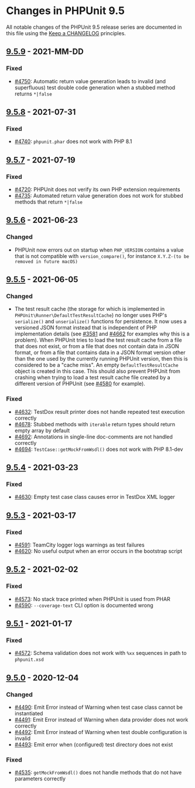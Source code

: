 # Changes in PHPUnit 9.5

All notable changes of the PHPUnit 9.5 release series are documented in this file using the [Keep a CHANGELOG](https://keepachangelog.com/) principles.

## [9.5.9] - 2021-MM-DD

### Fixed

* [#4750](https://github.com/sebastianbergmann/phpunit/issues/4750): Automatic return value generation leads to invalid (and superfluous) test double code generation when a stubbed method returns `*|false`

## [9.5.8] - 2021-07-31

### Fixed

* [#4740](https://github.com/sebastianbergmann/phpunit/issues/4740): `phpunit.phar` does not work with PHP 8.1

## [9.5.7] - 2021-07-19

### Fixed

* [#4720](https://github.com/sebastianbergmann/phpunit/issues/4720): PHPUnit does not verify its own PHP extension requirements
* [#4735](https://github.com/sebastianbergmann/phpunit/issues/4735): Automated return value generation does not work for stubbed methods that return `*|false`

## [9.5.6] - 2021-06-23

### Changed

* PHPUnit now errors out on startup when `PHP_VERSION` contains a value that is not compatible with `version_compare()`, for instance `X.Y.Z-(to be removed in future macOS)`

## [9.5.5] - 2021-06-05

### Changed

* The test result cache (the storage for which is implemented in `PHPUnit\Runner\DefaultTestResultCache`) no longer uses PHP's `serialize()` and `unserialize()` functions for persistence. It now uses a versioned JSON format instead that is independent of PHP implementation details (see [#3581](https://github.com/sebastianbergmann/phpunit/issues/3581) and [#4662](https://github.com/sebastianbergmann/phpunit/pull/4662) for examples why this is a problem). When PHPUnit tries to load the test result cache from a file that does not exist, or from a file that does not contain data in JSON format, or from a file that contains data in a JSON format version other than the one used by the currently running PHPUnit version, then this is considered to be a "cache miss". An empty `DefaultTestResultCache` object is created in this case. This should also prevent PHPUnit from crashing when trying to load a test result cache file created by a different version of PHPUnit (see [#4580](https://github.com/sebastianbergmann/phpunit/issues/4580) for example).

### Fixed

* [#4632](https://github.com/sebastianbergmann/phpunit/issues/4632): TestDox result printer does not handle repeated test execution correctly
* [#4678](https://github.com/sebastianbergmann/phpunit/pull/4678): Stubbed methods with `iterable` return types should return empty array by default
* [#4692](https://github.com/sebastianbergmann/phpunit/issues/4692): Annotations in single-line doc-comments are not handled correctly
* [#4694](https://github.com/sebastianbergmann/phpunit/issues/4694): `TestCase::getMockFromWsdl()` does not work with PHP 8.1-dev

## [9.5.4] - 2021-03-23

### Fixed

* [#4630](https://github.com/sebastianbergmann/phpunit/issues/4630): Empty test case class causes error in TestDox XML logger

## [9.5.3] - 2021-03-17

### Fixed

* [#4591](https://github.com/sebastianbergmann/phpunit/issues/4591): TeamCity logger logs warnings as test failures
* [#4620](https://github.com/sebastianbergmann/phpunit/issues/4620): No useful output when an error occurs in the bootstrap script

## [9.5.2] - 2021-02-02

### Fixed

* [#4573](https://github.com/sebastianbergmann/phpunit/issues/4573): No stack trace printed when PHPUnit is used from PHAR
* [#4590](https://github.com/sebastianbergmann/phpunit/issues/4590): `--coverage-text` CLI option is documented wrong

## [9.5.1] - 2021-01-17

### Fixed

* [#4572](https://github.com/sebastianbergmann/phpunit/issues/4572): Schema validation does not work with `%xx` sequences in path to `phpunit.xsd`

## [9.5.0] - 2020-12-04

### Changed

* [#4490](https://github.com/sebastianbergmann/phpunit/issues/4490): Emit Error instead of Warning when test case class cannot be instantiated
* [#4491](https://github.com/sebastianbergmann/phpunit/issues/4491): Emit Error instead of Warning when data provider does not work correctly
* [#4492](https://github.com/sebastianbergmann/phpunit/issues/4492): Emit Error instead of Warning when test double configuration is invalid
* [#4493](https://github.com/sebastianbergmann/phpunit/issues/4493): Emit error when (configured) test directory does not exist

### Fixed

* [#4535](https://github.com/sebastianbergmann/phpunit/issues/4535): `getMockFromWsdl()` does not handle methods that do not have parameters correctly

[9.5.9]: https://github.com/sebastianbergmann/phpunit/compare/9.5.8...9.5
[9.5.8]: https://github.com/sebastianbergmann/phpunit/compare/9.5.7...9.5.8
[9.5.7]: https://github.com/sebastianbergmann/phpunit/compare/9.5.6...9.5.7
[9.5.6]: https://github.com/sebastianbergmann/phpunit/compare/9.5.5...9.5.6
[9.5.5]: https://github.com/sebastianbergmann/phpunit/compare/9.5.4...9.5.5
[9.5.4]: https://github.com/sebastianbergmann/phpunit/compare/9.5.3...9.5.4
[9.5.3]: https://github.com/sebastianbergmann/phpunit/compare/9.5.2...9.5.3
[9.5.2]: https://github.com/sebastianbergmann/phpunit/compare/9.5.1...9.5.2
[9.5.1]: https://github.com/sebastianbergmann/phpunit/compare/9.5.0...9.5.1
[9.5.0]: https://github.com/sebastianbergmann/phpunit/compare/9.4.4...9.5.0
